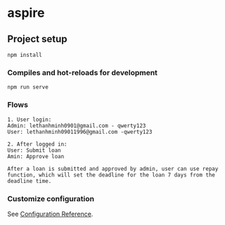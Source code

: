 # aspire

## Project setup

```
npm install
```

### Compiles and hot-reloads for development

```
npm run serve
```

### Flows

```
1. User login:
Admin: lethanhminh0901@gmail.com - qwerty123
User: lethanhminh09011996@gmail.com -qwerty123

2. After logged in:
User: Submit loan
Amin: Approve loan

After a loan is submitted and approved by admin, user can use repay function, which will set the deadline for the loan 7 days from the deadline time.

```

### Customize configuration

See [Configuration Reference](https://cli.vuejs.org/config/).
